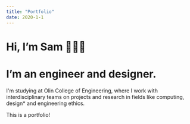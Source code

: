 ```yaml
---
title: "Portfolio"
date: 2020-1-1
---
```


# Hi, I’m Sam 👩🏻‍💻
# I’m an engineer and designer.

I'm studying at Olin College of Engineering, where I work with interdisciplinary teams on projects and research in fields like computing, design* and engineering ethics.

This is a portfolio!